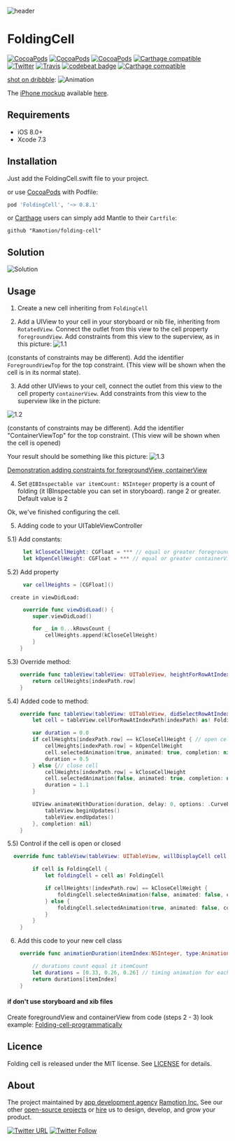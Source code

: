 ![header](./header.png)
# FoldingCell
[![CocoaPods](https://img.shields.io/cocoapods/p/FoldingCell.svg)](https://cocoapods.org/pods/FoldingCell)
[![CocoaPods](https://img.shields.io/cocoapods/v/FoldingCell.svg)](http://cocoapods.org/pods/FoldingCell)
[![CocoaPods](https://img.shields.io/cocoapods/metrics/doc-percent/FoldingCell.svg)](https://cdn.rawgit.com/Ramotion/folding-cell/master/docs/index.html)
[![Carthage compatible](https://img.shields.io/badge/Carthage-compatible-4BC51D.svg?style=flat)](https://github.com/Ramotion/folding-cell)
[![Twitter](https://img.shields.io/badge/Twitter-@Ramotion-blue.svg?style=flat)](http://twitter.com/Ramotion)
[![Travis](https://img.shields.io/travis/Ramotion/folding-cell.svg)](https://travis-ci.org/Ramotion/folding-cell)
[![codebeat badge](https://codebeat.co/badges/6f67da5d-c416-4bac-9fb7-c2dc938feedc)](https://codebeat.co/projects/github-com-ramotion-folding-cell)
[![Carthage compatible](https://img.shields.io/badge/Carthage-compatible-4BC51D.svg?style=flat)](https://github.com/Carthage/Carthage)

[shot on dribbble](https://dribbble.com/shots/2121350-Delivery-Card):
![Animation](Screenshots/folding-cell.gif)


The [iPhone mockup](https://store.ramotion.com/product/iphone-6-mockups?utm_source=gthb&utm_medium=special&utm_campaign=folding-cell) available [here](https://store.ramotion.com/product/iphone-6-mockups?utm_source=gthb&utm_medium=special&utm_campaign=folding-cell).
## Requirements

- iOS 8.0+
- Xcode 7.3

## Installation

Just add the FoldingCell.swift file to your project.

or use [CocoaPods](https://cocoapods.org) with Podfile:
``` ruby
pod 'FoldingCell', '~> 0.8.1'
```

or [Carthage](https://github.com/Carthage/Carthage) users can simply add Mantle to their `Cartfile`:
```
github "Ramotion/folding-cell"
```

## Solution
![Solution](/Tutorial-resources/Solution.png)
## Usage

1) Create a new cell inheriting from `FoldingCell`

2) Add a UIView to your cell in your storyboard or nib file, inheriting from `RotatedView`.
Connect the outlet from this view to the cell property `foregroundView`.
Add constraints from this view to the superview, as in this picture:
![1.1](/Tutorial-resources/1.1.png)

(constants of constraints may be different). Add the identifier `ForegroundViewTop`
for the top constraint. (This view will be shown when the cell is in its normal state).

3) Add other UIViews to your cell, connect the outlet from this view to the cell
property `containerView`. Add constraints from this view to the superview like in the picture:

![1.2](/Tutorial-resources/1.2.png)

(constants of constraints may be different). Add the identifier "ContainerViewTop" for the top constraint.
(This view will be shown when the cell is opened)

Your result should be something like this picture:
![1.3](/Tutorial-resources/1.3.png)

[Demonstration adding constraints for foregroundView, containerView](https://vimeo.com/154954299)

4) Set ``` @IBInspectable var itemCount: NSInteger ``` property is a count of folding (it IBInspectable you can set in storyboard). range 2 or greater. Default value is 2

Ok, we've finished configuring the cell.

5) Adding code to your UITableViewController

5.1) Add constants:
``` swift
     let kCloseCellHeight: CGFloat = *** // equal or greater foregroundView height
     let kOpenCellHeight: CGFloat = *** // equal or greater containerView height
```
5.2) Add property

``` swift
     var cellHeights = [CGFloat]()
```

     create in viewDidLoad:
``` swift
     override func viewDidLoad() {
        super.viewDidLoad()

        for _ in 0...kRowsCount {
            cellHeights.append(kCloseCellHeight)
        }
    }
```

5.3) Override method:
``` swift
    override func tableView(tableView: UITableView, heightForRowAtIndexPath indexPath: NSIndexPath) -> CGFloat {
        return cellHeights[indexPath.row]
    }
```

5.4) Added code to method:
``` swift
    override func tableView(tableView: UITableView, didSelectRowAtIndexPath indexPath: NSIndexPath) {
        let cell = tableView.cellForRowAtIndexPath(indexPath) as! FoldingCell

        var duration = 0.0
        if cellHeights[indexPath.row] == kCloseCellHeight { // open cell
            cellHeights[indexPath.row] = kOpenCellHeight
            cell.selectedAnimation(true, animated: true, completion: nil)
            duration = 0.5
        } else {// close cell
            cellHeights[indexPath.row] = kCloseCellHeight
            cell.selectedAnimation(false, animated: true, completion: nil)
            duration = 1.1
        }

        UIView.animateWithDuration(duration, delay: 0, options: .CurveEaseOut, animations: { () -> Void in
            tableView.beginUpdates()
            tableView.endUpdates()
        }, completion: nil)
    }
```
5.5) Control if the cell is open or closed
``` swift
  override func tableView(tableView: UITableView, willDisplayCell cell: UITableViewCell, forRowAtIndexPath indexPath: NSIndexPath) {

        if cell is FoldingCell {
            let foldingCell = cell as! FoldingCell

            if cellHeights![indexPath.row] == kCloseCellHeight {
                foldingCell.selectedAnimation(false, animated: false, completion:nil)
            } else {
                foldingCell.selectedAnimation(true, animated: false, completion: nil)
            }
        }
    }
```

6) Add this code to your new cell class
``` swift
    override func animationDuration(itemIndex:NSInteger, type:AnimationType)-> NSTimeInterval {

        // durations count equal it itemCount
        let durations = [0.33, 0.26, 0.26] // timing animation for each view
        return durations[itemIndex]
    }
```


#### if don't use storyboard and xib files

Create foregroundView and containerView from code (steps 2 - 3) look example:
[Folding-cell-programmatically](https://github.com/ober01/Folding-cell-programmatically)

## Licence

Folding cell is released under the MIT license.
See [LICENSE](./LICENSE) for details.


## About
The project maintained by [app development agency](https://ramotion.com?utm_source=gthb&utm_medium=special&utm_campaign=foolding-cell) [Ramotion Inc.](https://ramotion.com?utm_source=gthb&utm_medium=special&utm_campaign=foolding-cell)
See our other [open-source projects](https://github.com/ramotion) or [hire](https://ramotion.com?utm_source=gthb&utm_medium=special&utm_campaign=foolding-cell) us to design, develop, and grow your product.

[![Twitter URL](https://img.shields.io/twitter/url/http/shields.io.svg?style=social)](https://twitter.com/intent/tweet?text=https://github.com/ramotion/foolding-cell)
[![Twitter Follow](https://img.shields.io/twitter/follow/ramotion.svg?style=social)](https://twitter.com/ramotion)
